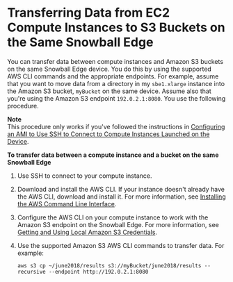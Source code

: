 # Transferring Data from EC2 Compute Instances to S3 Buckets on the Same Snowball Edge<a name="data-transfer-ec2-s3-edge"></a>

You can transfer data between compute instances and Amazon S3 buckets on the same Snowball Edge device\. You do this by using the supported AWS CLI commands and the appropriate endpoints\. For example, assume that you want to move data from a directory in my `sbe1.xlarge` instance into the Amazon S3 bucket, `myBucket` on the same device\. Assume also that you're using the Amazon S3 endpoint `192.0.2.1:8080`\. You use the following procedure\.

**Note**  
This procedure only works if you've followed the instructions in [Configuring an AMI to Use SSH to Connect to Compute Instances Launched on the Device](create-ec2-edge-job.md#important-create-ec2-edge-job)\.

**To transfer data between a compute instance and a bucket on the same Snowball Edge**

1. Use SSH to connect to your compute instance\.

1. Download and install the AWS CLI\. If your instance doesn't already have the AWS CLI, download and install it\. For more information, see [Installing the AWS Command Line Interface](https://docs.aws.amazon.com/cli/latest/userguide/installing.html)\. 

1. Configure the AWS CLI on your compute instance to work with the Amazon S3 endpoint on the Snowball Edge\. For more information, see [Getting and Using Local Amazon S3 Credentials](using-adapter.md#adapter-credentials)\.

1. Use the supported Amazon S3 AWS CLI commands to transfer data\. For example:

   ```
   aws s3 cp ~/june2018/results s3://myBucket/june2018/results --recursive --endpoint http://192.0.2.1:8080
   ```